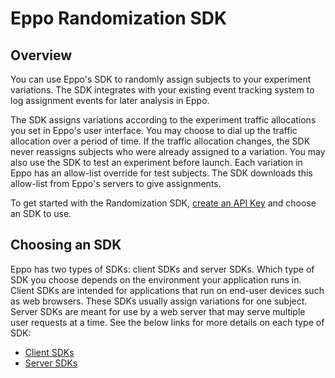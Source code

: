 # Eppo Randomization SDK

## Overview

You can use Eppo's SDK to randomly assign subjects to your experiment variations. The SDK integrates with your existing event tracking system to log assignment events for later analysis in Eppo.

The SDK assigns variations according to the experiment traffic allocations you set in Eppo's user interface. You may choose to dial up the traffic allocation over a period of time. If the traffic allocation changes, the SDK never reassigns subjects who were already assigned to a variation. You may also use the SDK to test an experiment before launch. Each variation in Eppo has an allow-list override for test subjects. The SDK downloads this allow-list from Eppo's servers to give assignments.

To get started with the Randomization SDK, [create an API Key](./api-keys.md) and choose an SDK to use.

## Choosing an SDK

Eppo has two types of SDKs: client SDKs and server SDKs. Which type of SDK you choose depends on the environment your application runs in. Client SDKs are intended for applications that run on end-user devices such as web browsers. These SDKs usually assign variations for one subject. Server SDKs are meant for use by a web server that may serve multiple user requests at a time. See the below links for more details on each type of SDK:
- [Client SDKs](./client-sdks/)
- [Server SDKs](./server-sdks/)
